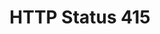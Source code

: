 ---
layout: topic
title: HTTP Status 415
permalink: /design/topics/http-status-415
data:
  items:
    - references:
        - name: HTTP Status Codes
          url: 'https://github.com/Haufe-Lexware/api-style-guide/blob/master/http-status-codes/http-status-codes.md'
      _embedded:
        guideline:
          id: haufe-api-styleguide
          title: Haufe API style guide
          type: github
          url: 'https://github.com/Haufe-Lexware/api-style-guide/blob/master/readme.md'
          company: Haufe
          companyLogoUrl: /media/logos/haufe.png
          companyUrl: 'http://dev.haufe.com/'
          date: 2015-01-15T00:00:00.000Z
          reviewDate: 2016-08-31T00:00:00.000Z
          _links:
            self:
              href: /design/guidelines/haufe-api-styleguide
            guidelineTopics:
              href: /design/guidelines/haufe-api-styleguide/topics
      _links:
        guideline:
          href: /design/guidelines/haufe-api-styleguide
    - references:
        - name: Client Side Error Codes
          url: 'http://zalando.github.io/restful-api-guidelines/http/Http.html#client-side-error-codes'
      _embedded:
        guideline:
          id: zalando-restful-api-guidelines
          title: RESTFul API Guidelines
          type: website
          url: 'http://zalando.github.io/restful-api-guidelines/'
          company: Zalando
          companyLogoUrl: /media/logos/zalando.png
          companyUrl: 'https://tech.zalando.de/'
          date: 2016-01-22T00:00:00.000Z
          reviewDate: 2016-08-28T00:00:00.000Z
          _links:
            self:
              href: /design/guidelines/zalando-restful-api-guidelines
            guidelineTopics:
              href: /design/guidelines/zalando-restful-api-guidelines/topics
      _links:
        guideline:
          href: /design/guidelines/zalando-restful-api-guidelines
  _embedded:
    topic:
      id: http-status-415
      name: HTTP Status 415
      description: When to use HTTP status 415
      _links:
        self:
          href: /design/topics/http-status-415
        topicGuidelines:
          href: /design/topics/http-status-415/guidelines
  _links:
    self:
      href: /design/topics/http-status-415/guidelines
    topic:
      href: /design/topics/http-status-415
---